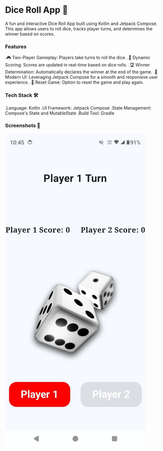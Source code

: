# Dice Roll App 🎲

A fun and interactive Dice Roll App built using Kotlin and Jetpack Compose. This app allows users to roll dice, tracks player turns, and determines the winner based on scores.

### Features
.🎮 Two-Player Gameplay: Players take turns to roll the dice.
.🔢 Dynamic Scoring: Scores are updated in real-time based on dice rolls.
.🏆 Winner Determination: Automatically declares the winner at the end of the game.
.🎨 Modern UI: Leveraging Jetpack Compose for a smooth and responsive user experience.
.🔄 Reset Game: Option to reset the game and play again.

### Tech Stack 🛠️

.Language: Kotlin
.UI Framework: Jetpack Compose
.State Management: Compose's State and MutableState
.Build Tool: Gradle

### Screenshots 📸
![image alt](https://github.com/Yogeshyadav03/Dice_Roll_App/blob/master/photo_6228507903204115044_y.jpg?raw=true)
